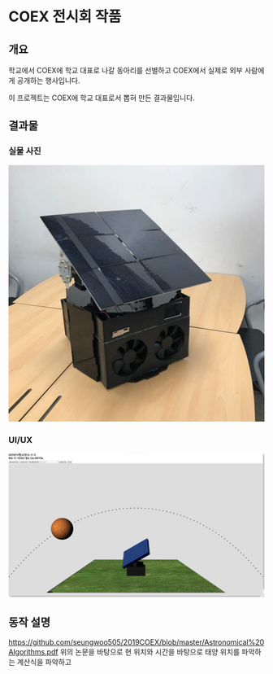 # COEX 전시회 작품

## 개요

학교에서 COEX에 학교 대표로 나갈 동아리를 선별하고 COEX에서 실제로 외부 사람에게 공개하는 행사입니다.

이 프로젝트는 COEX에 학교 대표로서 뽑혀 만든 결과물입니다.

## 결과물

### 실물 사진

![SCV](https://github.com/seungwoo505/2019COEX/blob/master/ActualProduct.JPG)

### UI/UX

![SCV](https://github.com/seungwoo505/2019COEX/blob/master/page.png)

## 동작 설명

<https://github.com/seungwoo505/2019COEX/blob/master/Astronomical%20Algorithms.pdf>
위의 논문을 바탕으로 현 위치와 시간을 바탕으로 태양 위치를 파악하는 계산식을 파악하고


